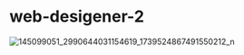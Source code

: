 # web-desigener-2
![145099051_2990644031154619_1739524867491550212_n](https://user-images.githubusercontent.com/75689285/128671062-e68ea0a0-cb35-4e20-ad0c-9a5e1a224ce0.jpg)
